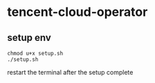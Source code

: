 # tencent-cloud-operator

## setup env
```shell
chmod u+x setup.sh
./setup.sh
```
restart the terminal after the setup complete